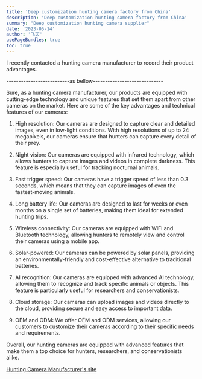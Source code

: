 ```yaml
---
title: 'Deep customization hunting camera factory from China'
description: 'Deep customization hunting camera factory from China'
summary: "Deep customization hunting camera supplier"
date: '2023-05-14'
author: '飞天'
usePageBundles: true
toc: true
---
```




I recently contacted a hunting camera manufacturer to record their product advantages.

--------------------------as bellow-----------------------------

Sure, as a hunting camera manufacturer, our products are equipped with cutting-edge technology and unique features that set them apart from other cameras on the market. Here are some of the key advantages and technical features of our cameras:

1. High resolution: Our cameras are designed to capture clear and detailed images, even in low-light conditions. With high resolutions of up to 24 megapixels, our cameras ensure that hunters can capture every detail of their prey.
2. Night vision: Our cameras are equipped with infrared technology, which allows hunters to capture images and videos in complete darkness. This feature is especially useful for tracking nocturnal animals.
3. Fast trigger speed: Our cameras have a trigger speed of less than 0.3 seconds, which means that they can capture images of even the fastest-moving animals.
4. Long battery life: Our cameras are designed to last for weeks or even months on a single set of batteries, making them ideal for extended hunting trips.
5. Wireless connectivity: Our cameras are equipped with WiFi and Bluetooth technology, allowing hunters to remotely view and control their cameras using a mobile app.

6. Solar-powered: Our cameras can be powered by solar panels, providing an environmentally-friendly and cost-effective alternative to traditional batteries.

7. AI recognition: Our cameras are equipped with advanced AI technology, allowing them to recognize and track specific animals or objects. This feature is particularly useful for researchers and conservationists.
8. Cloud storage: Our cameras can upload images and videos directly to the cloud, providing secure and easy access to important data.

9. OEM and ODM: We offer OEM and ODM services, allowing our customers to customize their cameras according to their specific needs and requirements.

Overall, our hunting cameras are equipped with advanced features that make them a top choice for hunters, researchers, and conservationists alike.

[Hunting Camera Manufacturer's site](https://www.huntingcamerafactory.com/)
